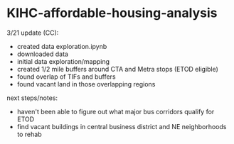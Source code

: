 # KIHC-affordable-housing-analysis
3/21 update (CC):
- created data exploration.ipynb
- downloaded data
- initial data exploration/mapping
- created 1/2 mile buffers around CTA and Metra stops (ETOD eligible)
- found overlap of TIFs and buffers
- found vacant land in those overlapping regions

next steps/notes:
- haven't been able to figure out what major bus corridors qualify for ETOD
- find vacant buildings in central business district and NE neighborhoods to rehab

